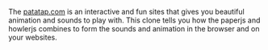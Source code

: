 The <a href="badboy1496/github.io">patatap.com</a> is an interactive and fun sites that gives you beautiful animation and sounds to play with. This clone tells you how the paperjs and howlerjs combines to form the sounds and animation in the browser and on your websites.

